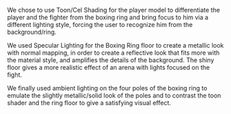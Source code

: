We chose to use Toon/Cel Shading for the player model to differentiate the player and the fighter from the boxing ring and bring focus to him via a different lighting style, forcing the user to recognize him from the background/ring.

We used Specular Lighting for the Boxing Ring floor to create a metallic look with normal mapping, in order to create a reflective look that fits more with the material style, and amplifies the details of the background. The shiny floor gives a more realistic effect of an arena with lights focused on the fight.

We finally used ambient lighting on the four poles of the boxing ring to emulate the slightly metallic/solid look of the poles and to contrast the toon shader and the ring floor to give a satisfying visual effect.
